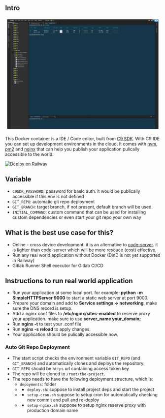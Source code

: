 ## Intro

![demo](demo.png)

This Docker container is a IDE / Code editor, built from [C9 SDK](https://github.com/c9/core). With C9 IDE you can set up development environments in the cloud. It comes with [nvm](https://nvm.sh/), [pm2](https://pm2.keymetrics.io/) and [nginx](https://www.nginx.com/) that can help you publish your application pulically accessible to the world.

[![Deploy on Railway](https://railway.app/button.svg)](https://railway.app/template/EjubUu?referralCode=kmHOLH)

## Variable

- `C9SDK_PASSWORD`: password for basic auth. it would be publically accessible if this env is not defined
- `GIT_REPO`: automatic git repo deployment
- `GIT_BRANCH`: target branch, if not present, default branch will be used.
- `INITIAL_COMMAND`: custom command that can be used for installing custom dependencies or even start your git repo your own way

## What is the best use case for this?

- Online - cross device development. it is an alternative to [code-server](https://github.com/coder/code-server). it is lighter than code-server which will be more resouce (cost) effective.
- Run any real world application without Docker (DinD is not yet supported in Railway)
- Gitlab Runner Shell executor for Gitlab CI/CD 

## Instructions to run real world application

- Run your application at some local port. for example: __python -m SimpleHTTPServer 9000__ to start a static web server at port 9000.
- Prepare your domain and add to __Service settings -> networking__. make sure the DNS record is setup.
- Add a nginx conf files to __/etc/nginx/sites-enabled__ to reserve proxy your application. make sure to use __server_name your_domain;__
- Run __nginx -t__ to test your .conf file
- Run __nginx -s reload__ to apply changes.
- Your application should be pulically accessible now.

### Auto Git Repo Deployment
- The start script checks the environment variable `GIT_REPO` (and `GIT_BRANCH`) and automatically clones and deploys the repository.
- `GIT_REPO` should be `https` url containing access token key
- The repo will be cloned to `/root/the-project`.
- The repo needs to have the following deployment structure, which is: 
    - `depoyments`: folder
    - - `deploy.sh`: suppose to install project deps and start the project
    - - `setup-cron.sh` suppose to setup cron for automatically checking new commit and pull and re-deploy
    - - `setup-nginx.sh` suppose to setup nginx reserve proxy with production domain name

